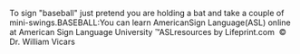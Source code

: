 To sign "baseball" just pretend you are holding a bat and take a couple of mini-swings.BASEBALL:You can learn AmericanSign 
		Language(ASL) online at American Sign Language University ™ASLresources 
		by Lifeprint.com  ©  Dr. William Vicars